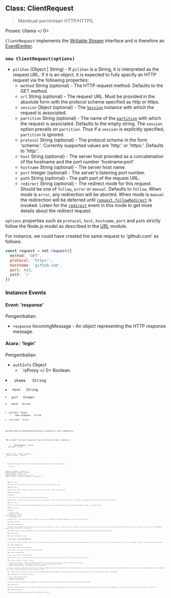 ## Class: ClientRequest

> Membuat permintaan HTTP/HTTPS.

Proses:  Utama </ 0></p> 

`ClientRequest` implements the [Writable Stream](https://nodejs.org/api/stream.html#stream_writable_streams) interface and is therefore an [EventEmitter](https://nodejs.org/api/events.html#events_class_eventemitter).

### `new ClientRequest(options)`

* `pilihan` (Object | String) - If `pilihan` is a String, it is interpreted as the request URL. If it is an object, it is expected to fully specify an HTTP request via the following properties: 
  * `method` String (optional) - The HTTP request method. Defaults to the GET method.
  * `url` String (optional) - The request URL. Must be provided in the absolute form with the protocol scheme specified as http or https.
  * `session` Object (optional) - The [`Session`](session.md) instance with which the request is associated.
  * `partition` String (optional) - The name of the [`partition`](session.md) with which the request is associated. Defaults to the empty string. The `session` option prevails on `partition`. Thus if a `session` is explicitly specified, `partition` is ignored.
  * `protocol` String (optional) - The protocol scheme in the form 'scheme:'. Currently supported values are 'http:' or 'https:'. Defaults to 'http:'.
  * `host` String (optional) - The server host provided as a concatenation of the hostname and the port number 'hostname:port'
  * `hostname` String (optional) - The server host name.
  * `port` Integer (optional) - The server's listening port number.
  * `path` String (optional) - The path part of the request URL.
  * `redirect` String (optional) - The redirect mode for this request. Should be one of `follow`, `error` or `manual`. Defaults to `follow`. When mode is `error`, any redirection will be aborted. When mode is `manual` the redirection will be deferred until [`request.followRedirect`](#requestfollowRedirect) is invoked. Listen for the [`redirect`](#event-redirect) event in this mode to get more details about the redirect request.

`options` properties such as `protocol`, `host`, `hostname`, `port` and `path` strictly follow the Node.js model as described in the [URL](https://nodejs.org/api/url.html) module.

For instance, we could have created the same request to 'github.com' as follows:

```JavaScript
const request = net.request({
  method: 'GET',
  protocol: 'https:',
  hostname: 'github.com',
  port: 443,
  path: '/'
})
```

### Instance Events

#### Event: 'response'

Pengembalian:

* `response` IncomingMessage - An object representing the HTTP response message.

#### Acara : 'login'

Pengembalian:

* `authInfo` Object 
  * ` isProxy </ 0>  Boolean</li>
<li><code> skema </ 0>  String</li>
<li><code> host </ 0>  String</li>
<li><code> port </ 0>  Integer</li>
<li><code> realm </ 0>  String</li>
</ul></li>
<li><code>callback` Fungsi 
    * ` nama pengguna </ 0>  String</li>
<li><code> kata sandi </ 0>  String</li>
</ul></li>
</ul>

<p>Emitted when an authenticating proxy is asking for user credentials.</p>

<p>The <code>callback` function is expected to be called back with user credentials:</p> 
      * ` nama pengguna </ 0>  String</li>
<li><code> kata sandi </ 0>  String</li>
</ul>

<pre><code class="JavaScript">request.on('login', (authInfo, callback) => {
  callback('username', 'password')
})
`</pre> 
        Providing empty credentials will cancel the request and report an authentication error on the response object:
        
        ```JavaScript
request.on('response', (response) => {
  console.log(`STATUS: ${response.statusCode}`);
  response.on('error', (error) => {
    console.log(`ERROR: ${JSON.stringify(error)}`)
  })
})
request.on('login', (authInfo, callback) => {
  callback()
})
```
    
    #### Event: 'finish'
    
    Emitted just after the last chunk of the `request`'s data has been written into the `request` object.
    
    #### Event: 'abort'
    
    Emitted when the `request` is aborted. The `abort` event will not be fired if the `request` is already closed.
    
    #### Acara: 'kesalahan'
    
    Pengembalian:
    
    * `error` Error - an error object providing some information about the failure.
    
    Emitted when the `net` module fails to issue a network request. Typically when the `request` object emits an `error` event, a `close` event will subsequently follow and no response object will be provided.
    
    #### Event: 'close'
    
    Emitted as the last event in the HTTP request-response transaction. The `close` event indicates that no more events will be emitted on either the `request` or `response` objects.
    
    #### Event: 'redirect'
    
    Pengembalian:
    
    * `statusCode` Integer
    * ` method </ 0>  String</li>
<li><code>redirectUrl` String
    * `responseHeaders` Object
    
    Emitted when there is redirection and the mode is `manual`. Calling [`request.followRedirect`](#requestfollowRedirect) will continue with the redirection.
    
    ### Instance Properties
    
    #### `request.chunkedEncoding`
    
    A `Boolean` specifying whether the request will use HTTP chunked transfer encoding or not. Defaults to false. The property is readable and writable, however it can be set only before the first write operation as the HTTP headers are not yet put on the wire. Trying to set the `chunkedEncoding` property after the first write will throw an error.
    
    Using chunked encoding is strongly recommended if you need to send a large request body as data will be streamed in small chunks instead of being internally buffered inside Electron process memory.
    
    ### Instance Methods
    
    #### `request.setHeader(name, value)`
    
    * `name` String - An extra HTTP header name.
    * `value` Object - An extra HTTP header value.
    
    Adds an extra HTTP header. The header name will issued as it is without lowercasing. It can be called only before first write. Calling this method after the first write will throw an error. If the passed value is not a `String`, its `toString()` method will be called to obtain the final value.
    
    #### `request.getHeader(name)`
    
    * `name` String - Specify an extra header name.
    
    Returns `Object` - The value of a previously set extra header name.
    
    #### `request.removeHeader(name)`
    
    * `name` String - Specify an extra header name.
    
    Removes a previously set extra header name. This method can be called only before first write. Trying to call it after the first write will throw an error.
    
    #### `request.write(chunk[, encoding][, callback])`
    
    * `chunk` (String | Buffer) - A chunk of the request body's data. If it is a string, it is converted into a Buffer using the specified encoding.
    * `encoding` String (optional) - Used to convert string chunks into Buffer objects. Defaults to 'utf-8'.
    * `callback` Function (optional) - Called after the write operation ends.
    
    `callback` is essentially a dummy function introduced in the purpose of keeping similarity with the Node.js API. It is called asynchronously in the next tick after `chunk` content have been delivered to the Chromium networking layer. Contrary to the Node.js implementation, it is not guaranteed that `chunk` content have been flushed on the wire before `callback` is called.
    
    Adds a chunk of data to the request body. The first write operation may cause the request headers to be issued on the wire. After the first write operation, it is not allowed to add or remove a custom header.
    
    #### `request.end([chunk][, encoding][, callback])`
    
    * `chunk` (String | Buffer) (optional)
    * `encoding` String (optional)
    * `callback` Function (optional)
    
    Sends the last chunk of the request data. Subsequent write or end operations will not be allowed. The `finish` event is emitted just after the end operation.
    
    #### `request.abort()`
    
    Cancels an ongoing HTTP transaction. If the request has already emitted the `close` event, the abort operation will have no effect. Otherwise an ongoing event will emit `abort` and `close` events. Additionally, if there is an ongoing response object,it will emit the `aborted` event.
    
    #### `request.followRedirect()`
    
    Continues any deferred redirection request when the redirection mode is `manual`.